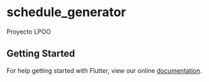 # schedule_generator

Proyecto LPOO

## Getting Started

For help getting started with Flutter, view our online
[documentation](https://flutter.io/).
